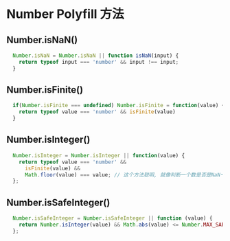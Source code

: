 
# Number Polyfill 方法

## Number.isNaN()
```javascript 
  Number.isNaN = Number.isNaN || function isNaN(input) {
    return typeof input === 'number' && input !== input;
  }
```
## Number.isFinite()
```javascript
  if(Number.isFinite === undefined) Number.isFinite = function(value) {
    return typeof value === 'number' && isFinite(value)
  }
```

## Number.isInteger()
```javaScript
  Number.isInteger = Number.isInteger || function(value) {
    return typeof value === 'number' && 
      isFinite(value) && 
      Math.floor(value) === value; // 这个方法聪明, 就像判断一个数是否是NaN一样, value !== value
  };
```

## Number.isSafeInteger()
```javaScript
  Number.isSafeInteger = Number.isSafeInteger || function (value) {
    return Number.isInteger(value) && Math.abs(value) <= Number.MAX_SAFE_INTEGER;
  };
```